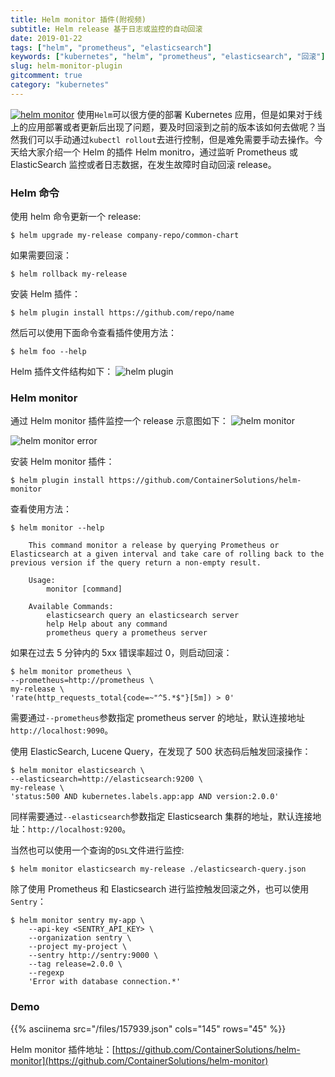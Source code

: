 ```yaml
---
title: Helm monitor 插件(附视频)
subtitle: Helm release 基于日志或监控的自动回滚
date: 2019-01-22
tags: ["helm", "prometheus", "elasticsearch"]
keywords: ["kubernetes", "helm", "prometheus", "elasticsearch", "回滚"]
slug: helm-monitor-plugin
gitcomment: true
category: "kubernetes"
---
```


[![helm monitor](https://picdn.youdianzhishi.com/images/kmnpRH.jpg)](/post/helm-monitor-plugin/)
使用`Helm`可以很方便的部署 Kubernetes 应用，但是如果对于线上的应用部署或者更新后出现了问题，要及时回滚到之前的版本该如何去做呢？当然我们可以手动通过`kubectl rollout`去进行控制，但是难免需要手动去操作。今天给大家介绍一个 Helm 的插件 Helm monitro，通过监听 Prometheus 或 ElasticSearch 监控或者日志数据，在发生故障时自动回滚 release。

<!--more-->

### Helm 命令

使用 helm 命令更新一个 release:

```shell
$ helm upgrade my-release company-repo/common-chart
```

如果需要回滚：

```shell
$ helm rollback my-release
```

安装 Helm 插件：

```shell
$ helm plugin install https://github.com/repo/name
```

然后可以使用下面命令查看插件使用方法：

```shell
$ helm foo --help
```

Helm 插件文件结构如下：
![helm plugin](https://picdn.youdianzhishi.com/images/bBOC6W.jpg)

### Helm monitor

通过 Helm monitor 插件监控一个 release 示意图如下：
![helm monitor](https://picdn.youdianzhishi.com/images/WAQ87k.jpg)

![helm monitor error](https://picdn.youdianzhishi.com/images/xa6zM3.jpg)

安装 Helm monitor 插件：

```shell
$ helm plugin install https://github.com/ContainerSolutions/helm-monitor
```

查看使用方法：

```shell
$ helm monitor --help

    This command monitor a release by querying Prometheus or Elasticsearch at a given interval and take care of rolling back to the previous version if the query return a non-empty result.

    Usage:
        monitor [command]

    Available Commands:
        elasticsearch query an elasticsearch server
        help Help about any command
        prometheus query a prometheus server
```

如果在过去 5 分钟内的 5xx 错误率超过 0，则启动回滚：

```shell
$ helm monitor prometheus \
--prometheus=http://prometheus \
my-release \
'rate(http_requests_total{code=~"^5.*$"}[5m]) > 0'
```

需要通过`--prometheus`参数指定 prometheus server 的地址，默认连接地址`http://localhost:9090`。

使用 ElasticSearch, Lucene Query，在发现了 500 状态码后触发回滚操作：

```shell
$ helm monitor elasticsearch \
--elasticsearch=http://elasticsearch:9200 \
my-release \
'status:500 AND kubernetes.labels.app:app AND version:2.0.0'
```

同样需要通过`--elasticsearch`参数指定 Elasticsearch 集群的地址，默认连接地址：`http://localhost:9200`。

当然也可以使用一个查询的`DSL`文件进行监控:

```shell
$ helm monitor elasticsearch my-release ./elasticsearch-query.json
```

除了使用 Prometheus 和 Elasticsearch 进行监控触发回滚之外，也可以使用`Sentry`：

```shell
$ helm monitor sentry my-app \
    --api-key <SENTRY_API_KEY> \
    --organization sentry \
    --project my-project \
    --sentry http://sentry:9000 \
    --tag release=2.0.0 \
    --regexp
    'Error with database connection.*'
```

### Demo

{{% asciinema src="/files/157939.json" cols="145" rows="45" %}}

Helm monitor 插件地址：[https://github.com/ContainerSolutions/helm-monitor](https://github.com/ContainerSolutions/helm-monitor)

<!--adsense-self-->
